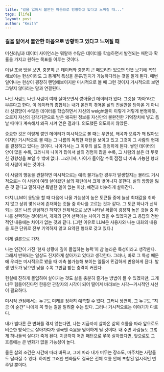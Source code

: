 ```yaml
---
title: "길을 잃어서 불안한 마음으로 방황하고 있다고 느껴질 때..."
tags: [life]
layout: post
author: "Keith"
---
```


### 길을 잃어서 불안한 마음으로 방황하고 있다고 느껴질 때

머신러닝과 데이터 사이언스는 뭐랄까 수많은 데이터를 학습하면서 발견되는 패턴과 확률을 가지고 원하는 목표를 이루는 것이다.

이걸 조금 맛을 보면, 충분히 큰 데이터와 충분히 큰 메모리만 있으면 언뜻 보기에 복잡해보이는 현상이라도 그 통계적 특성을 분류/인지가 가능하다라는 것을 알게 된다. 매번 일어나는 현상이 굉장히 랜덤해보이지만 미시적으로 볼 때 그런 것이지 거시적으로 보면 그렇지 않다라는 말과 연결된다. 

나란 사람도 나란 사람이 여태 살아오면서 쌓아올린 데이터가 있다. 그것을 '자아'라고 부른다고 한다. 이 데이터의 총합체는 내가 온전히 겪어온 삶의 진실만을 담아온 게 아니라 신경망이 수많은 데이터를 학습하면서 자신의 weight들이 이렇게 저렇게 변형하듯, 오로지 자신의 감각기관으로 받은 왜곡된 정보를 자신만의 불완전한 기억장치에 넣고 틈날 때마다 계속해서 왜곡 시켜 얻은 결과다. 의도했든 의도하지 않았든.

중요한 것은 이렇게 쌓인 데이터가 미시적으로 볼 때는 우연성, 왜곡과 오류가 꽤 많아보이지만 거시적으로 볼 때는 그 나름의 독특한 패턴을 보이고 있고 그것이 그 사람의 현재를 결정하고 있다는 것이다. 나아가서는 그 이후의 삶도 결정하게 된다. 쌓인 데이터의 양이 많을 수록, 그러니까 나이가 많아서 삶의 경험이 많을 수록, 그 사람의 삶은 더 뚜렷한 경향성을 보일 수 밖에 없다. 그러니까, 나이가 들어갈 수록 점점 더 예측 가능한 형태의 사람이 되는 것이다.

이 사람의 행동을 관찰하면 미시적으로는 예측 불가능한 경우가 발생할지는 몰라도 거시적으로는 이 사람이 여태 살아왔던 삶의 패턴에서 크게 벗어나지 못한다. 삶의 방향을 잃은 것 같다고 말하지만 특별한 일이 없는 이상, 예전과 비슷하게 살아간다.

마치 LLM이 응답을 할 때 다음에 나올 가능성이 높은 토큰들 중에 늘상 최대값을 취하지 않고 상위 몇%내에 존재하는 것들 중 하나를 고르는 것과 같다. 그 토큰 하나가 선택되는 것은 나름 랜덤하긴 하지만 전체적으로 보면 나타날 확률이 굉장히 높은 것들 중 하나를 선택하는 것이라서, 개개의 단어 선택에는 차이가 있을 수 있겠지만 그 응답의 전반적인 내용에는 차이가 없는 것과 같다. (그런 이유로 LLM은 사용자와 나눈 대화의 내용을 토큰 단위로 전부 기억하지 않고 요약된 형태로 갖고 있다.)

이제 결론으로 가자.

나는 인간이 가진 ‘현재 상황에 깊이 몰입하는 능력’이 참 놀라운 특성이라고 생각한다. 그래서 반복되는 일상도 진지하게 살아가고 있다고 생각한다. 그러나, 바로 그 특성 때문에 우리는 미시적으로 봤을 때 예측 불가능해 보이는 일들에 민감하게 반응하게 된다. 발생 빈도가 낮으면 낮을 수록 그만큼 받는 충격이 커진다. 

현실에 진하게 몰입하여 살아가는 것도 삶을 충분히 즐기는 방법이 될 수 있겠지만, 그게 너무 힘들어진다면 한동안 관찰자의 시각이 되어 떨어져 바라보는 시각—거시적인 시선이 필요하다.

미시적 관점에서는 누구도 미래를 정확히 예측할 수 없다. 그러니 당연히, 그 누구도 “지금 이 순간” 나에게 꼭 맞는 길을 알려줄 수는 없다. 그러나 거시적으로는 이야기가 다르다.

내가 별다른 큰 변화를 겪지 않는다면, 나는 지금까지 살아온 삶의 흐름을 따라 앞으로도 비슷한 방식으로 살아가다가 결국엔 죽음을 맞이하게 될 것이다. 내 주변 사람들도 그렇게 하나둘씩 살다가 죽게 된다. 지금까지 어떤 패턴으로 쭈욱 살아왔다면, 앞으로도 그 흐름에는 큰 변화가 없을 가능성이 높다.

물론 삶의 조건은 시간에 따라 바뀌고, 그에 따라 내가 머무는 장소도, 마주치는 사람들도 달라질 수 있다. 하지만 그러한 변화들도 결국은 전체 흐름 안에 포함된 일시적인 변주일 뿐이다.